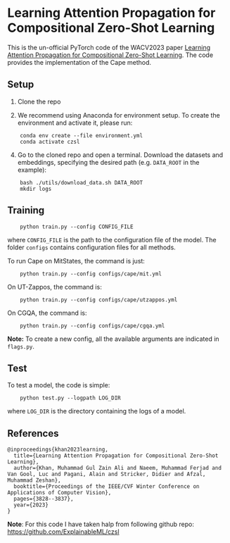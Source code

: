 
# Learning Attention Propagation for Compositional Zero-Shot Learning
This is the un-official PyTorch code of the WACV2023 paper [Learning Attention Propagation for Compositional Zero-Shot Learning](https://openaccess.thecvf.com/content/WACV2023/papers/Khan_Learning_Attention_Propagation_for_Compositional_Zero-Shot_Learning_WACV_2023_paper.pdf). The code provides the implementation of the Cape method.

## Setup 

1. Clone the repo 

2. We recommend using Anaconda for environment setup. To create the environment and activate it, please run:
```
    conda env create --file environment.yml
    conda activate czsl
```

4. Go to the cloned repo and open a terminal. Download the datasets and embeddings, specifying the desired path (e.g. `DATA_ROOT` in the example):
```
    bash ./utils/download_data.sh DATA_ROOT
    mkdir logs
```

## Training

```
    python train.py --config CONFIG_FILE
```
where `CONFIG_FILE` is the path to the configuration file of the model. 
The folder `configs` contains configuration files for all methods.

To run Cape on MitStates, the command is just:
```
    python train.py --config configs/cape/mit.yml
```
On UT-Zappos, the command is:
```
    python train.py --config configs/cape/utzappos.yml
```
On CGQA, the command is:
```
    python train.py --config configs/cape/cgqa.yml
```

**Note:** To create a new config, all the available arguments are indicated in `flags.py`. 

## Test
 

To test a model, the code is simple:
```
    python test.py --logpath LOG_DIR
```
where `LOG_DIR` is the directory containing the logs of a model.


## References

```
@inproceedings{khan2023learning,
  title={Learning Attention Propagation for Compositional Zero-Shot Learning},
  author={Khan, Muhammad Gul Zain Ali and Naeem, Muhammad Ferjad and Van Gool, Luc and Pagani, Alain and Stricker, Didier and Afzal, Muhammad Zeshan},
  booktitle={Proceedings of the IEEE/CVF Winter Conference on Applications of Computer Vision},
  pages={3828--3837},
  year={2023}
}
```


**Note**: For this code I have taken halp from following github repo:
https://github.com/ExplainableML/czsl
